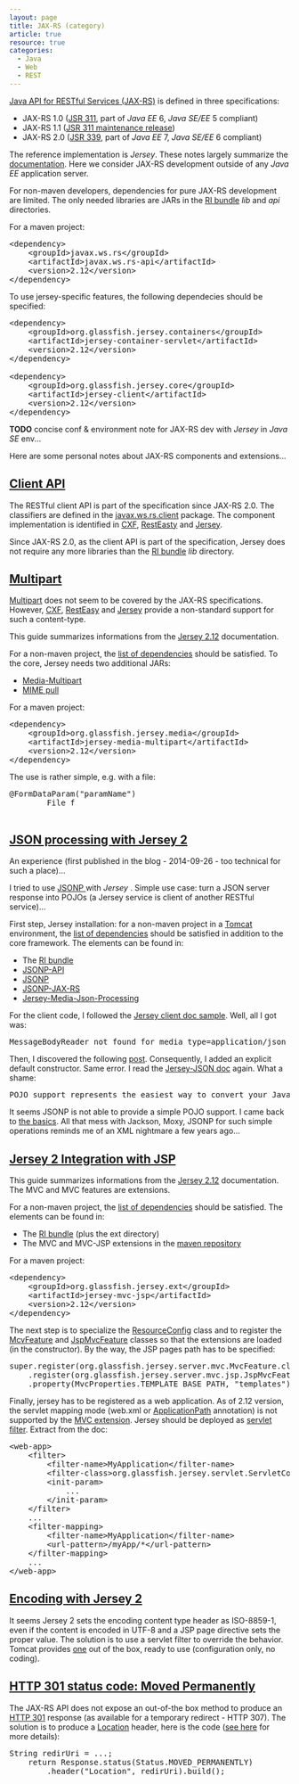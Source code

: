 ```yaml
---
layout: page
title: JAX-RS (category)
article: true
resource: true
categories:
  - Java
  - Web
  - REST
---
```

<div>
<p>
<a href="https://jax-rs-spec.java.net/">Java API for RESTful Services (JAX-RS)</a> is defined in three specifications:
</p>
<ul>
	<li>JAX-RS 1.0 (<a href="https://jcp.org/en/jsr/detail?id=311">JSR 311</a>, part of <em>Java EE</em> 6, <em>Java SE/EE</em> 5 compliant)</li>
	<li>JAX-RS 1.1 (<a href="https://jcp.org/aboutJava/communityprocess/maintenance/jsr311/">JSR 311 maintenance release</a>)</li>
	<li>JAX-RS 2.0 (<a href="https://jcp.org/en/jsr/detail?id=339">JSR 339</a>, part of <em>Java EE</em> 7, <em>Java SE/EE</em> 6 compliant)</li>
</ul>
<p>
The reference implementation is <em>Jersey</em>. These notes largely summarize the <a href="https://jersey.java.net/documentation/latest/">documentation</a>. 	Here we consider JAX-RS development outside of any <em>Java EE</em> application server.
</p>
<p>
For non-maven developers, dependencies for pure JAX-RS development are limited. The only needed libraries are JARs in the <a href="https://jersey.java.net/download.html">RI bundle</a> <em>lib</em> and <em>api</em> directories.
</p>
<p>
For a maven project: 
</p>
<pre>&lt;dependency&gt;
    &lt;groupId&gt;javax.ws.rs&lt;/groupId&gt;
    &lt;artifactId&gt;javax.ws.rs-api&lt;/artifactId&gt;
    &lt;version&gt;2.12&lt;/version&gt;
&lt;/dependency&gt;</pre>
<p>
To use jersey-specific features, the following dependecies should be specified:
</p>
<pre>&lt;dependency&gt;
    &lt;groupId&gt;org.glassfish.jersey.containers&lt;/groupId&gt;
    &lt;artifactId&gt;jersey-container-servlet&lt;/artifactId&gt;
    &lt;version&gt;2.12&lt;/version&gt;
&lt;/dependency&gt;
<!-- For Jersey client-specific features -->
&lt;dependency&gt;
    &lt;groupId&gt;org.glassfish.jersey.core&lt;/groupId&gt;
    &lt;artifactId&gt;jersey-client&lt;/artifactId&gt;
    &lt;version&gt;2.12&lt;/version&gt;
&lt;/dependency&gt;</pre>
<p>
<b>TODO</b> concise conf & environment note for JAX-RS dev with <em>Jersey</em> in <em>Java SE</em> env...
</p>
<p>Here are some personal notes about JAX-RS components and extensions...</p>
</div>
<div>
<h2><a href="#client-api" name="client-api">Client API</a></h2>
<p>
The RESTful client API is part of the specification since JAX-RS 2.0. The classifiers are defined in the <a href="http://docs.oracle.com/javaee/7/api/javax/ws/rs/client/package-summary.html">javax.ws.rs.client</a> package. The component implementation is identified in <a href="http://cxf.apache.org/docs/jax-rs-client-api.html">CXF</a>, <a href="http://docs.jboss.org/resteasy/docs/3.0-beta-3/userguide/html/RESTEasy_Client_Framework.html">RestEasty</a> and <a href="https://jersey.java.net/documentation/2.12/client.html">Jersey</a>.
</p>
<p>
Since JAX-RS 2.0, as the client API is part of the specification, Jersey does not require any more libraries than the <a href="https://jersey.java.net/download.html">RI bundle</a> <em>lib</em> directory.
</p>
</div>
<div>
<h2><a href="#multipart" name="multipart">Multipart</a></h2>
<p>
<a href="http://www.w3.org/Protocols/rfc1341/7_2_Multipart.html">Multipart</a> does not seem to be covered by the JAX-RS specifications. However, <a href="http://cxf.apache.org/docs/jax-rs-multiparts.html#JAX-RSMultiparts-MultipartannotationandOptionalattachments">CXF</a>, <a href="http://docs.jboss.org/resteasy/docs/1.1.GA/userguide/html/Multipart.html">RestEasy</a> and <a href="https://jersey.java.net/apidocs/2.12/jersey/org/glassfish/jersey/media/multipart/package-summary.html">Jersey</a> provide a non-standard support for such a content-type.
</p>
<p>
This guide summarizes informations from the <a href="https://jersey.java.net/documentation/2.12/media.html#multipart">Jersey 2.12</a> documentation.
</p>
<p>
For a non-maven project, the <a href="https://jersey.java.net/project-info/2.12/jersey/project/jersey-media-multipart/dependencies.html">list of dependencies</a> should be satisfied. To the core, Jersey needs two additional JARs: 
</p>
<ul>
	<li><a href="http://repo1.maven.org/maven2/org/glassfish/jersey/media/jersey-media-multipart/">Media-Multipart</a></li>
	<li><a href="https://mimepull.java.net/">MIME pull</a></li>
</ul>
<p>
For a maven project: 
</p>
<pre>&lt;dependency&gt;
    &lt;groupId&gt;org.glassfish.jersey.media&lt;/groupId&gt;
    &lt;artifactId&gt;jersey-media-multipart&lt;/artifactId&gt;
    &lt;version&gt;2.12&lt;/version&gt;
&lt;/dependency&gt;</pre>
<p>
The use is rather simple, e.g. with a file:
</p>
<pre>@FormDataParam("paramName")
		File f
		</pre>
</div>
<div  itemprop="about" itemscope itemtype="http://schema.org/SoftwareApplication">
<h2><a href="#jersey-json" name="jersey-json">JSON processing with Jersey 2</a></h2>
<!--
<p>See <a href="http://bdulac.github.io/note/json-processing-with-jersey">this note</a>.</p>
-->
<p>
An experience (first published in the blog - 2014-09-26 - too technical for such a place)...
</p>
<p>
I tried to use 
	<a itemprop="url" href="https://jersey.java.net/documentation/2.12/media.html#json.json-p">
		<span itemprop="name">JSONP
	</span>
	</a> with 
	<span itemprop="isPartOf" itemscope itemtype="http://schema.org/SoftwareApplication>
		<a itemprop="url" href="https://jersey.java.net/">
			<span itemprop="name"><em>Jersey</em></span>
		</a>
	</span>. 
	Simple use case: turn a JSON server response into POJOs (a Jersey service is client of another RESTful service)...
</p>
<p>
First step, Jersey installation: for a non-maven project in a <a href="http://tomcat.apache.org/">Tomcat</a> environment, the <a href="https://jersey.java.net/project-info/2.12/jersey/project/jersey-media-json-processing/dependencies.html">list of dependencies</a> should be satisfied in addition to the core framework. The elements can be found in:
</p>
<ul>
	<li>The <a itemprop="requirements" href="https://jersey.java.net/download.html">RI bundle</a> </li>
	<li><a itemprop="requirements" href="http://search.maven.org/remotecontent?filepath=javax/json/javax.json-api/1.0/javax.json-api-1.0.jar">JSONP-API</a></li>
	<li><a itemprop="requirements" href="http://search.maven.org/remotecontent?filepath=org/glassfish/javax.json/1.0.4/javax.json-1.0.4.jar">JSONP</a></li>
	<li><a itemprop="requirements" href="http://central.maven.org/maven2/org/glassfish/jsonp-jaxrs/1.0/jsonp-jaxrs-1.0.jar">JSONP-JAX-RS</a></li>
	<li><a itemprop="requirements" href="http://repo1.maven.org/maven2/org/glassfish/jersey/media/jersey-media-json-processing/">Jersey-Media-Json-Processing</a></li>
</ul>
<p>
For the client code, I followed the <a href="https://jersey.java.net/documentation/2.12/client.html#client.ex.formpost">Jersey client doc sample</a>. Well, all I got was: 
</p>
<pre>MessageBodyReader not found for media type=application/json</pre>
<p>
Then, I discovered the following <a href="https://blogs.oracle.com/groundside/entry/jax_rs_2_0_messagebodyreader">post</a>. Consequently, I added an explicit default constructor. Same error. I read the <a href="https://jersey.java.net/documentation/2.12/media.html#d0e6497">Jersey-JSON doc</a> again. What a shame: 
</p>
<pre>POJO support represents the easiest way to convert your Java Objects to JSON and back. Media modules that support this approach are MOXy and Jackson</pre>
<p>
It seems JSONP is not able to provide a simple POJO support. I came back to <a href="http://www.json.org/java/">the basics</a>. All that mess with Jackson, Moxy, JSONP for such simple operations reminds me of an XML nightmare a few years ago... 
</p>
</div>
<div>
<h2><a href="#jersey-mvc-jsp" name="jersey-mvc-jsp">Jersey 2 Integration with JSP</a></h2>
<p>
This guide summarizes informations from the <a href="https://jersey.java.net/documentation/2.12/mvc.html">Jersey 2.12</a> documentation. The MVC and MVC features are extensions.
</p>
<p>
For a non-maven project, the <a href="https://jersey.java.net/project-info/2.12/jersey/project/jersey-mvc-jsp/dependencies.html">list of dependencies</a> should be satisfied. The elements can be found in: 
</p>
<ul>
	<li>The <a href="https://jersey.java.net/download.html">RI bundle</a> (plus the ext directory)</li>
	<li>The MVC and MVC-JSP extensions in the <a href="http://repo1.maven.org/maven2/org/glassfish/jersey/ext/">maven repository</a></li>
</ul>
<p>
For a maven project: 
</p>
<pre>&lt;dependency&gt;
    &lt;groupId&gt;org.glassfish.jersey.ext&lt;/groupId&gt;
    &lt;artifactId&gt;jersey-mvc-jsp&lt;/artifactId&gt;
    &lt;version&gt;2.12&lt;/version&gt;
&lt;/dependency&gt;</pre>
<p>
The next step is to specialize the <a href="https://jersey.java.net/apidocs/2.0/jersey/org/glassfish/jersey/server/ResourceConfig.html">ResourceConfig</a> class and to register the <a href="https://jersey.java.net/apidocs/2.12/jersey/org/glassfish/jersey/server/mvc/MvcFeature.html">McvFeature</a> and <a href="https://jersey.java.net/apidocs/2.12/jersey/org/glassfish/jersey/server/mvc/jsp/JspMvcFeature.html">JspMvcFeature</a> classes so that the extensions are loaded (in the constructor). By the way, the JSP pages path has to be specified:
</p>
<pre>super.register(org.glassfish.jersey.server.mvc.MvcFeature.class)
    .register(org.glassfish.jersey.server.mvc.jsp.JspMvcFeature.class)
    .property(MvcProperties.TEMPLATE_BASE_PATH, "templates");</pre>
<p>
Finally, jersey has to be registered as a web application. As of 2.12 version, the servlet mapping mode (web.xml or <a href="https://jsr311.java.net/nonav/javadoc/javax/ws/rs/ApplicationPath.html">ApplicationPath</a> annotation) is not supported by the <a href="https://jersey.java.net/documentation/2.12/mvc.html#mvc.example.implicit.class">MVC extension</a>. Jersey should be deployed as <a href="https://jersey.java.net/documentation/2.12/deployment.html#deployment.servlet.2">servlet filter</a>. Extract from the doc: 
</p>
<pre>&lt;web-app&gt;
    &lt;filter&gt;
        &lt;filter-name&gt;MyApplication&lt;/filter-name&gt;
        &lt;filter-class&gt;org.glassfish.jersey.servlet.ServletContainer&lt;/filter-class&gt;
        &lt;init-param&gt;
            ...
        &lt;/init-param&gt;
    &lt;/filter&gt;
    ...
    &lt;filter-mapping&gt;
        &lt;filter-name&gt;MyApplication&lt;/filter-name&gt;
        &lt;url-pattern&gt;/myApp/*&lt;/url-pattern&gt;
    &lt;/filter-mapping&gt;
    ...
&lt;/web-app&gt;</pre>
</div>
<div>
<h2><a href="#jersey-encoding" name="jersey-encoding">Encoding with Jersey 2</a></h2>
<p>
It seems Jersey 2 sets the encoding content type header as ISO-8859-1, even if the content is encoded in UTF-8 and a JSP page directive sets the proper value. The solution is to use a servlet filter to override the behavior. Tomcat provides <a href="https://tomcat.apache.org/tomcat-7.0-doc/api/org/apache/catalina/filters/SetCharacterEncodingFilter.html">one</a> out of the box, ready to use (configuration only, no coding).
</p>
</div>
<div>
<h2><a href="#http-301-code" name="http-301-code">HTTP 301 status code: Moved Permanently</a></h2>
<p>
The JAX-RS API does not expose an out-of-the box method to produce an <a href="http://en.wikipedia.org/wiki/HTTP_301">HTTP 301</a> response (as available for a temporary redirect - HTTP 307). The solution is to produce a <a href="http://en.wikipedia.org/wiki/HTTP_location">Location</a> header, here is the code (<a href="http://www.w3.org/Protocols/rfc2616/rfc2616-sec10.html#sec10.3.2">see here</a> for more details):
</p>
<pre>String redirUri = ...;
    return Response.status(Status.MOVED_PERMANENTLY)
        .header("Location", redirUri).build();
</pre>
</div>